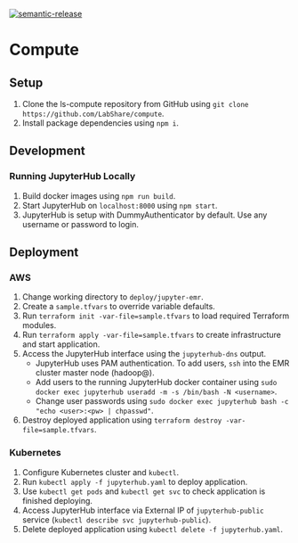 [![semantic-release](https://img.shields.io/badge/%20%20%F0%9F%93%A6%F0%9F%9A%80-semantic--release-e10079.svg)](https://github.com/semantic-release/semantic-release)


# Compute

## Setup

1. Clone the ls-compute repository from GitHub using `git clone https://github.com/LabShare/compute`.
1. Install package dependencies using `npm i`.

## Development
### Running JupyterHub Locally
1. Build docker images using `npm run build`.
1. Start JupyterHub on `localhost:8000` using `npm start`.
1. JupyterHub is setup with DummyAuthenticator by default. Use any username or password to login.

## Deployment

### AWS
1. Change working directory to `deploy/jupyter-emr`.
1. Create a `sample.tfvars` to override variable defaults.
1. Run `terraform init -var-file=sample.tfvars` to load required Terraform modules.
1. Run `terraform apply -var-file=sample.tfvars` to create infrastructure and start application.
1. Access the JupyterHub interface using the `jupyterhub-dns` output.
    * JupyterHub uses PAM authentication. To add users, `ssh` into the EMR cluster master node (hadoop@<jupyterhub-dns>). 
    * Add users to the running JupyterHub docker container using `sudo docker exec jupyterhub useradd -m -s /bin/bash -N <username>`.
    * Change user passwords using `sudo docker exec jupyterhub bash -c "echo <user>:<pw> | chpasswd"`.
1. Destroy deployed application using `terraform destroy -var-file=sample.tfvars`.

### Kubernetes
1. Configure Kubernetes cluster and `kubectl`.
1. Run `kubectl apply -f jupyterhub.yaml` to deploy application.
1. Use `kubectl get pods` and `kubectl get svc` to check application is finished deploying.
1. Access JupyterHub interface via External IP of `jupyterhub-public` service (`kubectl describe svc jupyterhub-public`).
1. Delete deployed application using `kubectl delete -f jupyterhub.yaml`.
